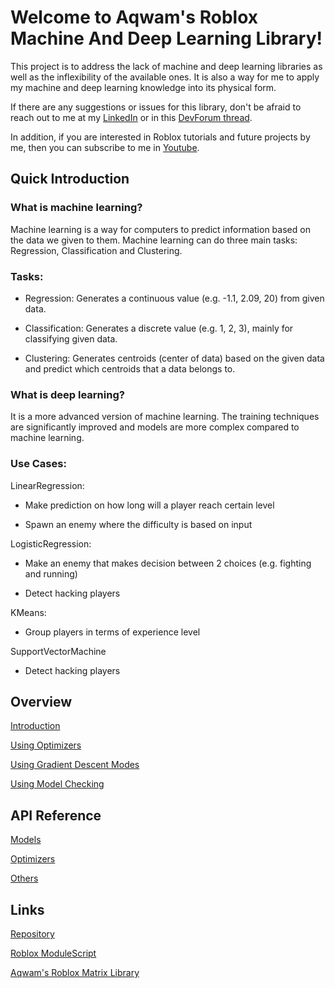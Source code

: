 # Welcome to Aqwam's Roblox Machine And Deep Learning Library!

This project is to address the lack of machine and deep learning libraries as well as the inflexibility of the available ones. It is also a way for me to apply my machine and deep learning knowledge into its physical form.

If there are any suggestions or issues for this library, don't be afraid to reach out to me at my [LinkedIn](https://www.linkedin.com/in/aqwam-harish-aiman/) or in this [DevForum thread](https://devforum.roblox.com/t/beta-mdll-machine-and-deep-learning-library-includes-optimizers/2196446).

In addition, if you are interested in Roblox tutorials and future projects by me, then you can subscribe to me in [Youtube](https://www.youtube.com/channel/UCUrwoxv5dufEmbGsxyEUPZw).

## Quick Introduction

### What is machine learning?

Machine learning is a way for computers to predict information based on the data we given to them. Machine learning can do three main tasks: Regression, Classification and Clustering.

### Tasks:

* Regression: Generates a continuous value (e.g. -1.1, 2.09, 20) from given data.

* Classification: Generates a discrete value (e.g. 1, 2, 3), mainly for classifying given data.

* Clustering: Generates centroids (center of data) based on the given data and predict which centroids that a data belongs to.

### What is deep learning?

It is a more advanced version of machine learning. The training techniques are significantly improved and models are more complex compared to machine learning.

### Use Cases:

LinearRegression:

* Make prediction on how long will a player reach certain level

* Spawn an enemy where the difficulty is based on input

LogisticRegression:

* Make an enemy that makes decision between 2 choices (e.g. fighting and running)

* Detect hacking players

KMeans:

* Group players in terms of experience level

SupportVectorMachine

* Detect hacking players

## Overview

[Introduction](Overview/Introduction.md)

[Using Optimizers](Overview/UsingOptimizers.md)

[Using Gradient Descent Modes](Overview/UsingGradientDescentModes.md)

[Using Model Checking](Overview/UsingModelChecking.md)

## API Reference

[Models](API/Models.md)

[Optimizers](API/Optimizers.md)

[Others](API/Others.md)

## Links

[Repository](https://github.com/AqwamCreates/Aqwam-Roblox-Machine-And-Deep-Learning-Library)

[Roblox ModuleScript](https://create.roblox.com/marketplace/asset/12591886004/Aqwams-Roblox-Machine-And-Deep-Learning-Library)

[Aqwam's Roblox Matrix Library](https://www.roblox.com/library/12256162800/Aqwams-Roblox-Matrix-Library)
